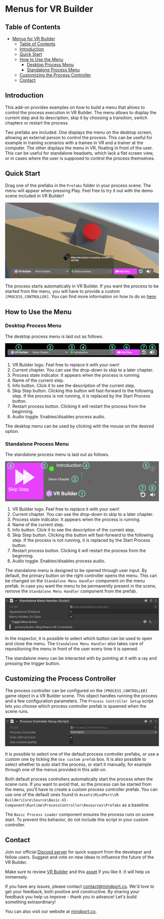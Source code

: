 # Menus for VR Builder
## Table of Contents

- [Menus for VR Builder](#menus-for-vr-builder)
  - [Table of Contents](#table-of-contents)
  - [Introduction](#introduction)
  - [Quick Start](#quick-start)
  - [How to Use the Menu](#how-to-use-the-menu)
    - [Desktop Process Menu](#desktop-process-menu)
    - [Standalone Process Menu](#standalone-process-menu)
  - [Customizing the Process Controller](#customizing-the-process-controller)
  - [Contact](#contact)

## Introduction

This add-on provides examples on how to build a menu that allows to control the process execution in VR Builder. The menu allows to display the current step and its description, skip it by choosing a transition, switch chapters or restart the process.

Two prefabs are included. One displays the menu on the desktop screen, allowing an external person to control the process. This can be useful for example in training scenarios with a trainee in VR and a trainer at the computer.
The other displays the menu in VR, floating in front of the user. This can be useful for standalone headsets, which lack a flat screen view, or in cases where the user is supposed to control the process themselves.

## Quick Start

Drag one of the prefabs in the `Prefabs` folder in your process scene. The menu will appear when pressing Play. Feel free to try it out with the demo scene included in VR Builder!

![Demo Scene](images/process-menu/demo-scene.png)

The process starts automatically in VR Builder. If you want the process to be started from the menu, you will have to provide a custom `[PROCESS_CONTROLLER]`. You can find more information on how to do so [here](#customizing-the-process-controller).

## How to Use the Menu

### Desktop Process Menu

The desktop process menu is laid out as follows.

![Desktop process menu](images/process-menu/desktop-menu.png)

1. VR Builder logo. Feel free to replace it with your own!
2. Current chapter. You can use the drop-down to skip to a later chapter.
3. Process state indicator. It appears when the process is running.
4. Name of the current step.
5. Info button. Click it to see the description of the current step.
6. Skip Step button. Clicking this button will fast-forward to the following step. If the process is not running, it is replaced by the Start Process button.
7. Restart process button. Clicking it will restart the process from the beginning.
8. Audio toggle. Enables/disables process audio.

The desktop menu can be used by clicking with the mouse on the desired option.

### Standalone Process Menu

The standalone process menu is laid out as follows.

![Standalone process menu](images/process-menu/standalone-menu.png)

1. VR Builder logo. Feel free to replace it with your own!
2. Current chapter. You can use the drop-down to skip to a later chapter.
3. Process state indicator. It appears when the process is running.
4. Name of the current step.
5. Info button. Click it to see the description of the current step.
6. Skip Step button. Clicking this button will fast-forward to the following step. If the process is not running, it is replaced by the Start Process button.
7. Restart process button. Clicking it will restart the process from the beginning.
8. Audio toggle. Enables/disables process audio.

The standalone menu is designed to be opened through user input. By default, the primary button on the right controller opens the menu. This can be changed on the `Standalone Menu Handler` component on the menu prefab. In case you want the menu to be permanently present in the scene, remove the `Standalone Menu Handler` component from the prefab.

![Standalone Menu Handler](images/process-menu/standalone-menu-handler.png)

In the inspector, it is possible to select which button can be used to open and close the menu.
The `Standalone Menu Handler` also takes care of repositioning the menu in front of the user every time it is opened.

The standalone menu can be interacted with by pointing at it with a ray and pressing the trigger button.

## Customizing the Process Controller

The process controller can be configured on the `[PROCESS_CONTROLLER]` game object in a VR Builder scene. This object handles running the process and a few configuration parameters. The `Process Controller Setup` script lets you choose which process controller prefab is spawned when the scene runs.

![Process Controller Setup](images/process-menu/process-controller-setup.png)

It is possible to select one of the default process controller prefabs, or use a custom one by ticking the `Use custom prefab` box. It is also possible to select whether to auto start the process, or start it manually, for example through one of the menus provided in this add-on.

Both default process controllers automatically start the process when the scene runs. If you want to avoid that, so the process can be started from the menu, you'll have to create a custom process controller prefab. You can use one of the default ones found in `Assets\MindPort\VR Builder\Core\Source\Basic-UI-Component\Runtime\ProcessController\Resources\Prefabs` as a baseline.

The `Basic Process Loader` component ensures the process runs on scene start. To prevent this behavior, do not include this script in your custom controller.

## Contact

Join our official [Discord server](http://community.mindport.co) for quick support from the developer and fellow users. Suggest and vote on new ideas to influence the future of the VR Builder.

Make sure to review [VR Builder](https://assetstore.unity.com/packages/tools/visual-scripting/vr-builder-201913) and this [asset](https://u3d.as/2SNh) if you like it. It will help us immensely.

If you have any issues, please contact [contact@mindport.co](mailto:contact@mindport.co). We'd love to get your feedback, both positive and constructive. By sharing your feedback you help us improve - thank you in advance!
Let's build something extraordinary!

You can also visit our website at [mindport.co](http://www.mindport.co).